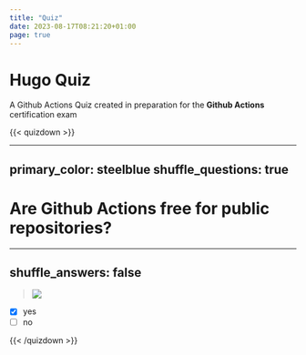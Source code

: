 ```yaml
---
title: "Quiz"
date: 2023-08-17T08:21:20+01:00
page: true
---
```


# Hugo Quiz

A Github Actions Quiz created in preparation for the **Github Actions** certification exam



{{< quizdown >}}

---
primary_color: steelblue
shuffle_questions: true
---

# Are Github Actions free for public repositories?

---
shuffle_answers: false
---


> ![](https://upload.wikimedia.org/wikipedia/commons/thumb/2/2d/Dog_-_%E0%B4%A8%E0%B4%BE%E0%B4%AF-6.JPG/150px-Dog_-_%E0%B4%A8%E0%B4%BE%E0%B4%AF-6.JPG)


- [x] yes
- [ ] no

{{< /quizdown >}}
